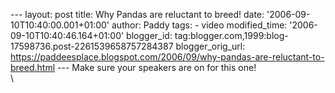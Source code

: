 \-\-- layout: post title: Why Pandas are reluctant to breed! date:
\'2006-09-10T10:40:00.001+01:00\' author: Paddy tags: - video
modified\_time: \'2006-09-10T10:40:46.164+01:00\' blogger\_id:
tag:blogger.com,1999:blog-17598736.post-2261539658757284387
blogger\_orig\_url:
https://paddeesplace.blogspot.com/2006/09/why-pandas-are-reluctant-to-breed.html
\-\-- Make sure your speakers are on for this one!\
\

